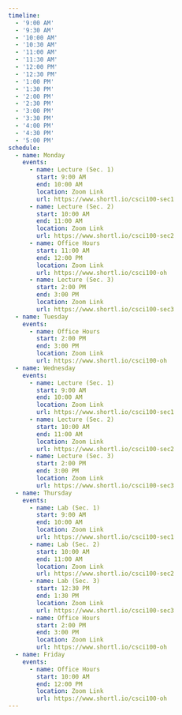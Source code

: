 ```yaml
---
timeline:
  - '9:00 AM'
  - '9:30 AM'
  - '10:00 AM'
  - '10:30 AM'
  - '11:00 AM'
  - '11:30 AM'
  - '12:00 PM'
  - '12:30 PM'
  - '1:00 PM'
  - '1:30 PM'
  - '2:00 PM'
  - '2:30 PM'
  - '3:00 PM'
  - '3:30 PM'
  - '4:00 PM'
  - '4:30 PM'
  - '5:00 PM'
schedule:
  - name: Monday
    events:
      - name: Lecture (Sec. 1)
        start: 9:00 AM
        end: 10:00 AM
        location: Zoom Link
        url: https://www.shortl.io/csci100-sec1
      - name: Lecture (Sec. 2)
        start: 10:00 AM
        end: 11:00 AM
        location: Zoom Link
        url: https://www.shortl.io/csci100-sec2
      - name: Office Hours
        start: 11:00 AM
        end: 12:00 PM
        location: Zoom Link
        url: https://www.shortl.io/csci100-oh
      - name: Lecture (Sec. 3)
        start: 2:00 PM
        end: 3:00 PM
        location: Zoom Link
        url: https://www.shortl.io/csci100-sec3
  - name: Tuesday
    events:
      - name: Office Hours
        start: 2:00 PM
        end: 3:00 PM
        location: Zoom Link
        url: https://www.shortl.io/csci100-oh
  - name: Wednesday
    events:
      - name: Lecture (Sec. 1)
        start: 9:00 AM
        end: 10:00 AM
        location: Zoom Link
        url: https://www.shortl.io/csci100-sec1
      - name: Lecture (Sec. 2)
        start: 10:00 AM
        end: 11:00 AM
        location: Zoom Link
        url: https://www.shortl.io/csci100-sec2
      - name: Lecture (Sec. 3)
        start: 2:00 PM
        end: 3:00 PM
        location: Zoom Link
        url: https://www.shortl.io/csci100-sec3
  - name: Thursday
    events:
      - name: Lab (Sec. 1)
        start: 9:00 AM
        end: 10:00 AM
        location: Zoom Link
        url: https://www.shortl.io/csci100-sec1
      - name: Lab (Sec. 2)
        start: 10:00 AM
        end: 11:00 AM
        location: Zoom Link
        url: https://www.shortl.io/csci100-sec2
      - name: Lab (Sec. 3)
        start: 12:30 PM
        end: 1:30 PM
        location: Zoom Link
        url: https://www.shortl.io/csci100-sec3
      - name: Office Hours
        start: 2:00 PM
        end: 3:00 PM
        location: Zoom Link
        url: https://www.shortl.io/csci100-oh
  - name: Friday
    events:
      - name: Office Hours
        start: 10:00 AM
        end: 12:00 PM
        location: Zoom Link
        url: https://www.shortl.io/csci100-oh
---
```


